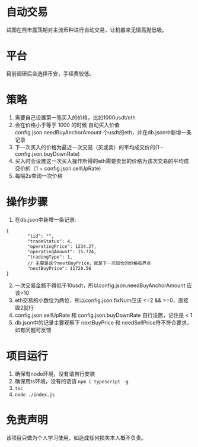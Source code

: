 # 自动交易
试图在熊市震荡期对主流币种进行自动交易，让机器来无情高抛低吸。

# 平台
目前调研后会选择币安，手续费较低。

# 策略
1. 需要自己设置第一笔买入的价格，比如1000usdt/eth
2. 会在价格小于等于 1000 的时候 自动买入价值 config.json.needBuyAnchorAmount 个usdt的eth，并在db.json中新增一条记录
3. 下一次买入的价格为最近一次交易（买或卖）的平均成交价的(1 - config.json.buyDownRate)
4. 买入时会设置这一次买入操作所得的eth需要卖出的价格为该次交易的平均成交价的（1 + config.json.sellUpRate)
5. 每隔2s查询一次价格

# 操作步骤
1. 在db.json中新增一条记录:
````
{
        "tid": "",
        "tradeStatus": 4,
        "operatingPrice": 1234.27,
        "operatingAmount": 15.724,
        "tradingType": 1,
        // 主要是这个nextBuyPrice，就是下一次加仓的价格临界点
        "nextBuyPrice": 11720.56
}
````
2. 一次交易金额不得低于10usdt，所以config.json.needBuyAnchorAmount 应该>10
3. eth交易的小数位为两位，所以config.json.fixNum应该 <=2 && >=0，直接取2就行
4. config.json.sellUpRate 和 config.json.buyDownRate 自行设置，记住是 < 1
5. db.json中的记录主要观察下 nextBuyPrice 和 needSellPrice符不符合要求，如有问题可反馈

# 项目运行
1. 确保有node环境，没有请自行安装
2. 确保用ts环境，没有的话请 ``npm i typescript -g``
3. ``tsc``
4. ``node ./index.js``

# 免责声明
该项目只做为个人学习使用，如造成任何损失本人概不负责。
